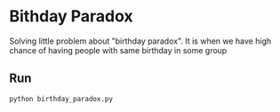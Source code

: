 # Bithday Paradox

Solving little problem about "birthday paradox". It is when we have high chance of having people with same birthday in some group

## Run

```shell
python birthday_paradox.py
```
